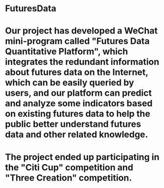 # FuturesData
# Our project has developed a WeChat mini-program called "Futures Data Quantitative Platform", which integrates the redundant information about futures data on the Internet, which can be easily queried by users, and our platform can predict and analyze some indicators based on existing futures data to help the public better understand futures data and other related knowledge.
# The project ended up participating in the "Citi Cup" competition and "Three Creation" competition.
